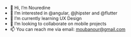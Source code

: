 - 👋 Hi, I’m Nouredine
- 👀 I’m interested in @angular, @jhipster and @flutter
- 🌱 I’m currently learning UX Design
- 💞️ I’m looking to collaborate on mobile projects
- 📫 You can reach me via email: moubanour@gmail.com

<!---
mnouredine/mnouredine is a ✨ special ✨ repository because its `README.md` (this file) appears on your GitHub profile.
You can click the Preview link to take a look at your changes.
--->
